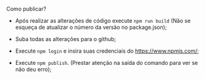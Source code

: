 Como publicar?

- Após realizar as alterações de código execute `npm run build` (Não se esqueça de atualizar o número da versão no package.json);

- Suba todas as alterações para o github;

- Execute `npm login` e insira suas credenciais do https://www.npmjs.com/;

- Execute `npm publish`. (Prestar atenção na saída do comando para ver se não deu erro);